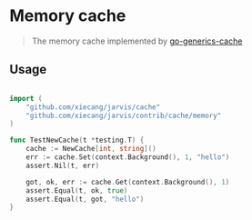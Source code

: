 # Memory cache

> The memory cache implemented by [go-generics-cache](https://github.com/Code-Hex/go-generics-cache)

## Usage


```go

import (
    "github.com/xiecang/jarvis/cache"
    "github.com/xiecang/jarvis/contrib/cache/memory"
)
```

```go
func TestNewCache(t *testing.T) {
	cache := NewCache[int, string]()
	err := cache.Set(context.Background(), 1, "hello")
	assert.Nil(t, err)

	got, ok, err := cache.Get(context.Background(), 1)
	assert.Equal(t, ok, true)
	assert.Equal(t, got, "hello")
}
```